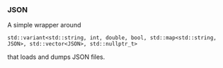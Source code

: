 ### JSON

A simple wrapper around 
```CXX
std::variant<std::string, int, double, bool, std::map<std::string, JSON>, std::vector<JSON>, std::nullptr_t>
```
that loads and dumps JSON files.